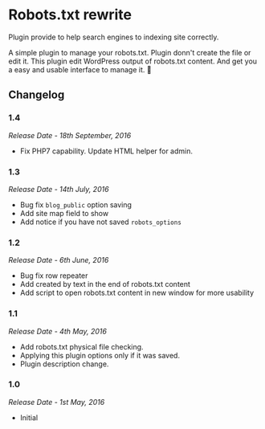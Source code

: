 # Robots.txt rewrite

Plugin provide to help search engines to indexing site correctly.

A simple plugin to manage your robots.txt. Plugin donn't create the file or edit it. This plugin edit WordPress output of robots.txt content. And get you a easy and usable interface to manage it.

## Changelog

### 1.4
*Release Date - 18th September, 2016*

* Fix PHP7 capability. Update HTML helper for admin.


### 1.3
*Release Date - 14th July, 2016*

* Bug fix `blog_public` option saving
* Add site map field to show
* Add notice if you have not saved `robots_options`

### 1.2
*Release Date - 6th June, 2016*

* Bug fix row repeater
* Add created by text in the end of robots.txt content
* Add script to open robots.txt content in new window for more usability

### 1.1
*Release Date - 4th May, 2016*

* Add robots.txt physical file checking.
* Applying this plugin options only if it was saved.
* Plugin description change.

### 1.0
*Release Date - 1st May, 2016*

* Initial
